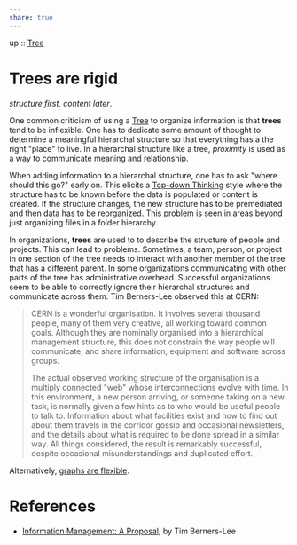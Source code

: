 ```yaml
---  
share: true  
---  
```

up :: [Tree](./Tree.md)  
  
# Trees are rigid  
*structure first, content later*.  
  
One common criticism of using a [Tree](./Tree.md) to organize information is that **trees** tend to be inflexible. One has to dedicate some amount of thought to determine a meaningful hierarchal structure so that everything has a the right "place" to live. In a hierarchal structure like a tree, *proximity* is used as a way to communicate meaning and relationship.  
  
When adding information to a hierarchal structure, one has to ask "where should this go?" early on. This elicits a [Top-down Thinking](../Top-down%20Thinking.md)  style where the structure has to be known before the data is populated or content is created. If the structure changes, the new structure has to be premediated and then data has to be reorganized. This problem is seen in areas beyond just organizing files in a folder hierarchy.  
  
In organizations, **trees** are used to to describe the structure of people and projects. This can lead to problems. Sometimes, a team, person, or project in one section of the tree needs to interact with another member of the tree that has a different parent. In some organizations communicating with other parts of the tree has administrative overhead. Successful organizations seem to be able to correctly ignore their hierarchal structures and communicate across them. Tim Berners-Lee observed this at CERN:  
  
> CERN is a wonderful organisation. It involves several thousand people, many of them very creative, all working toward common goals. Although they are nominally organised into a hierarchical management structure, this does not constrain the way people will communicate, and share information, equipment and software across groups.      
>   
> The actual observed working structure of the organisation is a multiply connected "web" whose interconnections evolve with time. In this environment, a new person arriving, or someone taking on a new task, is normally given a few hints as to who would be useful people to talk to. Information about what facilities exist and how to find out about them travels in the corridor gossip and occasional newsletters, and the details about what is required to be done spread in a similar way. All things considered, the result is remarkably successful, despite occasional misunderstandings and duplicated effort.  
  
Alternatively, [graphs are flexible](./graphs-are-flexible.md).  
  
# References  
  
- [Information Management: A Proposal](https://www.w3.org/History/1989/proposal.html), by Tim Berners-Lee